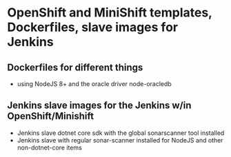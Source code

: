 # OpenShift and MiniShift templates, Dockerfiles, slave images for Jenkins

## Dockerfiles for different things
* using NodeJS 8+ and the oracle driver node-oracledb

## Jenkins slave images for the Jenkins w/in OpenShift/Minishift
* Jenkins slave dotnet core sdk with the global sonarscanner tool installed
* Jenkins slave with regular sonar-scanner installed for NodeJS and other non-dotnet-core items